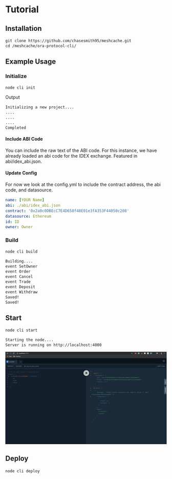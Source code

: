 

# Tutorial

## Installation

```
git clone https://github.com/chasesmith95/meshcache.git
cd /meshcache/ora-protocol-cli/

```

## Example Usage

### Initialize
```
node cli init
```

Output 

```
Initializing a new project.... 
.... 
.... 
.... 
Completed
```


#### Include ABI Code
You can include the raw text of the ABI code. For this instance, we have already loaded an abi code for the IDEX exchange. 
Featured in abi/idex_abi.json.


#### Update Config

For now we look at the config.yml to include the contract address, the abi code, and datasource.


```yaml
name: [YOUR Name]
abi: ./abi/idex_abi.json
contract: '0x2a0c0DBEcC7E4D658f48E01e3fA353F44050c208'
datasource: Ethereum
id: ID
owner: Owner
```

### Build
```
node cli build
```

```
Building.... 
event SetOwner
event Order
event Cancel
event Trade
event Deposit
event Withdraw
Saved!
Saved!
```


## Start
```
node cli start
```

```
Starting the node.... 
Server is running on http://localhost:4000
```



![](explorer.png)



## Deploy
```
node cli deploy
```
